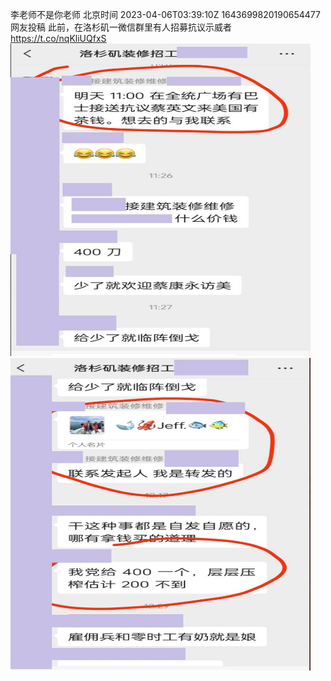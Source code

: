 李老师不是你老师 北京时间 2023-04-06T03:39:10Z 1643699820190654477<br>网友投稿
此前，在洛杉矶一微信群里有人招募抗议示威者 https://t.co/nqKliUQfxS<br><img src='/temp/image/2023/v-Month-4/1643699820190654477_0.jpg' width='480' height='500'><img src='/temp/image/2023/v-Month-4/1643699820190654477_1.jpg' width='480' height='500'><br><br>